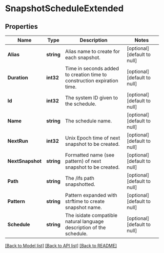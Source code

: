 # SnapshotScheduleExtended

## Properties
Name | Type | Description | Notes
------------ | ------------- | ------------- | -------------
**Alias** | **string** | Alias name to create for each snapshot. | [optional] [default to null]
**Duration** | **int32** | Time in seconds added to creation time to construction expiration time. | [optional] [default to null]
**Id** | **int32** | The system ID given to the schedule. | [optional] [default to null]
**Name** | **string** | The schedule name. | [optional] [default to null]
**NextRun** | **int32** | Unix Epoch time of next snapshot to be created. | [optional] [default to null]
**NextSnapshot** | **string** | Formatted name (see pattern) of next snapshot to be created. | [optional] [default to null]
**Path** | **string** | The /ifs path snapshotted. | [optional] [default to null]
**Pattern** | **string** | Pattern expanded with strftime to create snapshot name. | [optional] [default to null]
**Schedule** | **string** | The isidate compatible natural language description of the schedule. | [optional] [default to null]

[[Back to Model list]](../README.md#documentation-for-models) [[Back to API list]](../README.md#documentation-for-api-endpoints) [[Back to README]](../README.md)


